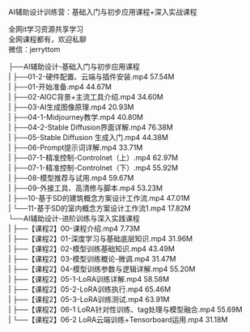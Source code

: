AI辅助设计训练营：基础入门与初步应用课程+深入实战课程

全网it学习资源共享学习<br>全网课程都有，欢迎私聊<br>微信：jerryttom<br>

├──AI辅助设计-基础入门与初步应用课程<br> | ├──01-2-硬件配置、云端与插件安装.mp4 57.54M<br> | ├──01-开始准备.mp4 44.67M<br> | ├──02-AIGC背景+主流工具介绍.mp4 34.60M<br> | ├──03-AI生成图像原理.mp4 20.93M<br> | ├──04-1-Midjourney教学.mp4 40.80M<br> | ├──04-2-Stable Diffusion界面详解.mp4 76.38M<br> | ├──05-Stable Diffusion 生成入门.mp4 44.38M<br> | ├──06-Prompt提示词详解.mp4 33.71M<br> | ├──07-1-精准控制-Controlnet（上）.mp4 62.97M<br> | ├──07-1-精准控制-Controlnet（下）.mp4 55.92M<br> | ├──08-模型推荐与试用.mp4 59.67M<br> | ├──09-外接工具、高清修与脚本.mp4 53.23M<br> | ├──10-基于SD的建筑概念方案设计工作流.mp4 47.01M<br> | └──11-基于SD的室内概念方案设计工作流1.mp4 17.82M<br> └──AI辅助设计-进阶训练与深入实践课程<br> | ├──【课程2】00-课程介绍.mp4 7.73M<br> | ├──【课程2】01-深度学习与基础底层知识.mp4 31.96M<br> | ├──【课程2】02-模型训练基础知识.mp4 43.49M<br> | ├──【课程2】03-模型训练概论-微调.mp4 31.47M<br> | ├──【课程2】04-模型训练参数与逻辑详解.mp4 55.20M<br> | ├──【课程2】05-1-LoRA训练详解.mp4 58.58M<br> | ├──【课程2】05-2-LoRA训练执行.mp4 65.46M<br> | ├──【课程2】05-3-LoRA训练测试.mp4 63.91M<br> | ├──【课程2】06-1 LoRA针对性训练、tag处理与模型融合.mp4 55.69M<br> | └──【课程2】06-2 LoRA云端训练+Tensorboard运用.mp4 31.18M